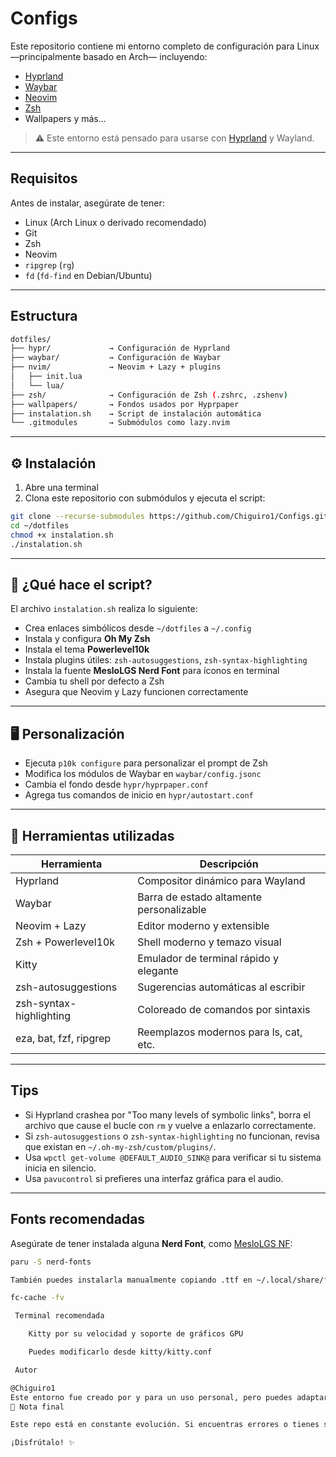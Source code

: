 # Configs 

Este repositorio contiene mi entorno completo de configuración para Linux —principalmente basado en Arch— incluyendo:

- [Hyprland](https://github.com/hyprwm/Hyprland)
- [Waybar](https://github.com/Alexays/Waybar)
- [Neovim](https://neovim.io/)
- [Zsh](https://www.zsh.org/)
- Wallpapers y más...

> ⚠️ Este entorno está pensado para usarse con [Hyprland](https://hyprland.org) y Wayland.

---

##  Requisitos

Antes de instalar, asegúrate de tener:

- Linux (Arch Linux o derivado recomendado)
- Git
- Zsh
- Neovim
- `ripgrep` (`rg`)
- `fd` (`fd-find` en Debian/Ubuntu)

---

## Estructura

```bash
dotfiles/
├── hypr/             → Configuración de Hyprland
├── waybar/           → Configuración de Waybar
├── nvim/             → Neovim + Lazy + plugins
│   ├── init.lua
│   └── lua/
├── zsh/              → Configuración de Zsh (.zshrc, .zshenv)
├── wallpapers/       → Fondos usados por Hyprpaper
├── instalation.sh    → Script de instalación automática
└── .gitmodules       → Submódulos como lazy.nvim
```
---

## ⚙️ Instalación

1. Abre una terminal
2. Clona este repositorio con submódulos y ejecuta el script:

```bash
git clone --recurse-submodules https://github.com/Chiguiro1/Configs.git ~/dotfiles
cd ~/dotfiles
chmod +x instalation.sh
./instalation.sh
```
---

## 🔧 ¿Qué hace el script?

El archivo `instalation.sh` realiza lo siguiente:

- Crea enlaces simbólicos desde `~/dotfiles` a `~/.config`
- Instala y configura **Oh My Zsh**
- Instala el tema **Powerlevel10k**
- Instala plugins útiles: `zsh-autosuggestions`, `zsh-syntax-highlighting`
- Instala la fuente **MesloLGS Nerd Font** para íconos en terminal
- Cambia tu shell por defecto a Zsh
- Asegura que Neovim y Lazy funcionen correctamente

---

## 🖥️ Personalización

- Ejecuta `p10k configure` para personalizar el prompt de Zsh
- Modifica los módulos de Waybar en `waybar/config.jsonc`
- Cambia el fondo desde `hypr/hyprpaper.conf`
- Agrega tus comandos de inicio en `hypr/autostart.conf`

---

## 🧱 Herramientas utilizadas

| Herramienta               | Descripción                                |
|---------------------------|--------------------------------------------|
| Hyprland                  | Compositor dinámico para Wayland           |
| Waybar                    | Barra de estado altamente personalizable   |
| Neovim + Lazy             | Editor moderno y extensible                |
| Zsh + Powerlevel10k       | Shell moderno y temazo visual              |
| Kitty                     | Emulador de terminal rápido y elegante     |
| zsh-autosuggestions       | Sugerencias automáticas al escribir        |
| zsh-syntax-highlighting   | Coloreado de comandos por sintaxis         |
| eza, bat, fzf, ripgrep    | Reemplazos modernos para ls, cat, etc.     |

---

##  Tips

- Si Hyprland crashea por "Too many levels of symbolic links", borra el archivo que cause el bucle con `rm` y vuelve a enlazarlo correctamente.
- Si `zsh-autosuggestions` o `zsh-syntax-highlighting` no funcionan, revisa que existan en `~/.oh-my-zsh/custom/plugins/`.
- Usa `wpctl get-volume @DEFAULT_AUDIO_SINK@` para verificar si tu sistema inicia en silencio.
- Usa `pavucontrol` si prefieres una interfaz gráfica para el audio.

---

##  Fonts recomendadas

Asegúrate de tener instalada alguna **Nerd Font**, como [MesloLGS NF](https://github.com/romkatv/powerlevel10k#manual-font-installation):

```bash
paru -S nerd-fonts

También puedes instalarla manualmente copiando .ttf en ~/.local/share/fonts/ y actualizando caché con:

fc-cache -fv

 Terminal recomendada

    Kitty por su velocidad y soporte de gráficos GPU

    Puedes modificarlo desde kitty/kitty.conf

 Autor

@Chiguiro1
Este entorno fue creado por y para un uso personal, pero puedes adaptarlo a tu flujo fácilmente.
🧪 Nota final

Este repo está en constante evolución. Si encuentras errores o tienes sugerencias, siéntete libre de abrir un issue o un PR.

¡Disfrútalo! ✨
